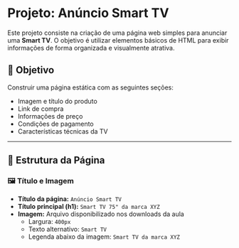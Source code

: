 # Projeto: Anúncio Smart TV

Este projeto consiste na criação de uma página web simples para anunciar uma **Smart TV**. O objetivo é utilizar elementos básicos de HTML para exibir informações de forma organizada e visualmente atrativa.

## 🎯 Objetivo

Construir uma página estática com as seguintes seções:

- Imagem e título do produto
- Link de compra
- Informações de preço
- Condições de pagamento
- Características técnicas da TV

---

## 📄 Estrutura da Página

### 🖼️ Título e Imagem

- **Título da página:** `Anúncio Smart TV`
- **Título principal (h1):** `Smart TV 75" da marca XYZ`
- **Imagem:** Arquivo disponibilizado nos downloads da aula
  - Largura: `400px`
  - Texto alternativo: `Smart TV`
  - Legenda abaixo da imagem: `Smart TV da marca XYZ`


